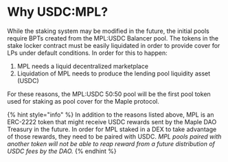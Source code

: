 # Why USDC:MPL?

While the staking system may be modified in the future, the initial pools require BPTs created from the MPL:USDC Balancer pool. The tokens in the stake locker contract must be easily liquidated in order to provide cover for LPs under default conditions. In order for this to happen:

1. MPL needs a liquid decentralized marketplace
2. Liquidation of MPL needs to produce the lending pool liquidity asset \(USDC\)

For these reasons, the MPL:USDC 50:50 pool will be the first pool token used for staking as pool cover for the Maple protocol. 

{% hint style="info" %}
In addition to the reasons listed above, MPL is an ERC-2222 token that might receive USDC rewards sent by the Maple DAO Treasury in the future. In order for MPL staked in a DEX to take advantage of those rewards, they need to be paired with USDC. _MPL pools paired with another token will not be able to reap reward from a future distribution of USDC fees by the DAO._
{% endhint %}



